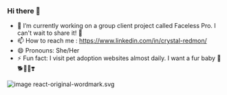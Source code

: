 ### Hi there 👋





- 🔭 I’m currently working on a group client project called Faceless Pro. I can't wait to share it! 🥰
- 📫 How to reach me : https://www.linkedin.com/in/crystal-redmon/
- 😄 Pronouns: She/Her
- ⚡ Fun fact: I visit pet adoption websites almost daily. I want a fur baby 🐶🐕🐾💩❣️


![image](https://user-images.githubusercontent.com/104024231/209694337-4f14521c-cc2b-47d7-8b17-e34b3b223f02.png)
react-original-wordmark.svg
